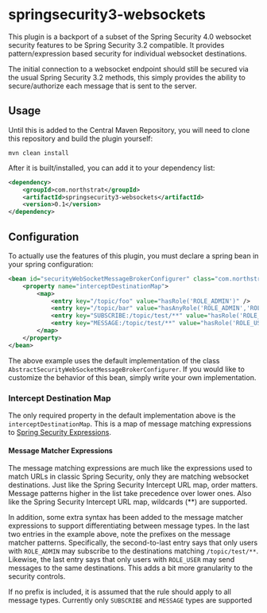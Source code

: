 # springsecurity3-websockets

This plugin is a backport of a subset of the Spring Security 4.0 websocket security features to be Spring Security 3.2 compatible. 
It provides pattern/expression based security for individual websocket destinations. 

The initial connection to a websocket endpoint should still be secured via the usual Spring Security 3.2 methods, this simply
provides the ability to secure/authorize each message that is sent to the server.
  
## Usage

Until this is added to the Central Maven Repository, you will need to clone this repository and build the plugin yourself:

```
mvn clean install
```

After it is built/installed, you can add it to your dependency list:

```xml
<dependency>
    <groupId>com.northstrat</groupId>
    <artifactId>springsecurity3-websockets</artifactId>
    <version>0.1</version>
</dependency>
```

## Configuration

To actually use the features of this plugin, you must declare a spring bean in your spring configuration:
  
```xml
<bean id="securityWebSocketMessageBrokerConfigurer" class="com.northstrat.springsecurity.web.socket.DefaultSecurityWebSocketMessageBrokerConfigurer">
    <property name="interceptDestinationMap">
        <map>
            <entry key="/topic/foo" value="hasRole('ROLE_ADMIN')" />
            <entry key="/topic/bar" value="hasAnyRole('ROLE_ADMIN','ROLE_USER')" />
            <entry key="SUBSCRIBE:/topic/test/**" value="hasRole('ROLE_ADMIN')" />
            <entry key="MESSAGE:/topic/test/**" value="hasRole('ROLE_USER')" />
        </map>
    </property>
</bean>
```

The above example uses the default implementation of the class `AbstractSecurityWebSocketMessageBrokerConfigurer`. If you would
like to customize the behavior of this bean, simply write your own implementation.

### Intercept Destination Map

The only required property in the default implementation above is the `interceptDestinationMap`. This is a map of message
matching expressions to [Spring Security Expressions](https://docs.spring.io/spring-security/site/docs/3.0.x/reference/el-access.html).

#### Message Matcher Expressions

The message matching expressions are much like the expressions used to match URLs in classic Spring Security, only they
 are matching websocket destinations. Just like the Spring Security Intercept URL map, order matters. Message patterns
 higher in the list take precedence over lower ones. Also like the Spring Security Intercept URL map, wildcards (**) are
 supported.

In addition, some extra syntax has been added to the message matcher expressions to support differentiating between message 
 types. In the last two entries in the example above, note the prefixes on the message matcher patterns. Specifically,
 the second-to-last entry says that only users with `ROLE_ADMIN` may subscribe to the destinations matching `/topic/test/**`.
 Likewise, the last entry says that only users with `ROLE_USER` may send messages to the same destinations. This adds a
 bit more granularity to the security controls.
 
If no prefix is included, it is assumed that the rule should apply to all message types. Currently only `SUBSCRIBE` and 
`MESSAGE` types are supported
